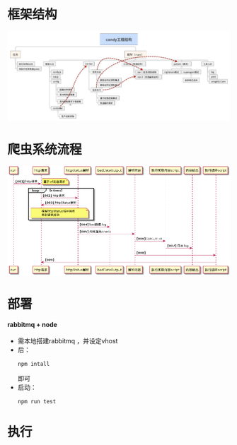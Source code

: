 # 框架结构

![system](/docs/candy工程结构.jpg)

# 爬虫系统流程

![system](/docs/candy.png)

# 部署

#### rabbitmq + node

* 需本地搭建rabbitmq ，并设定vhost
* 后：
    ```` js
    npm intall
    ````
    即可
* 启动： 
    ```` js
    npm run test
    ````

# 执行

